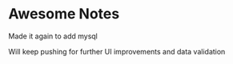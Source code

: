 Awesome Notes
=============

Made it again to add mysql

Will keep pushing for further UI improvements and data validation


